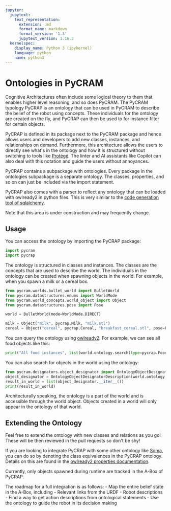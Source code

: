 ```yaml
---
jupyter:
  jupytext:
    text_representation:
      extension: .md
      format_name: markdown
      format_version: '1.3'
      jupytext_version: 1.16.3
  kernelspec:
    display_name: Python 3 (ipykernel)
    language: python
    name: python3
---
```


# Ontologies in PyCRAM

Cognitive Architectures often include some logical theory to them that enables higher level reasoning, and so does 
PyCRAM. The PyCRAM typology PyCRAP is an ontology that can be used in PyCRAM to describe the belief of the robot
using concepts. These individuals for the ontology are created on the fly, and PyCRAP can then be used to for instance 
filter for certain objects.

PyCRAP is defined in its package next to the PyCRAM package and hence allows users and developers to
add new classes, instances, and relationships on demand. 
Furthermore, this architecture allows the users to directly see what's in the ontology and how it is structured without
switching to tools like [Protégé](https://protege.stanford.edu/).
The linter and AI assistants like Copilot can also deal with this notation and guide the users without annoyances.

PyCRAP contains a subpackage with ontologies. 
Every package in the ontologies subpackage is a separate ontology.
The classes, properties, and so on can just be included via the import statement.

PyCRAP also comes with a parser to reflect any ontology that can be loaded with owlready2 in python files.
This is very similar to the [code generation tool of sqlalchemy](https://github.com/agronholm/sqlacodegen).

Note that this area is under construction and may frequently change.

## Usage

You can access the ontology by importing the PyCRAP package:

```python
import pycram
import pycrap
```

The ontology is structured in classes and instances. The classes are the concepts that are used to describe the world.
The individuals in the ontology can be created when spawning objects in the world. 
For example, when you spawn a milk or a cereal box.

```python
from pycram.worlds.bullet_world import BulletWorld
from pycram.datastructures.enums import WorldMode
from pycram.world_concepts.world_object import Object
from pycram.datastructures.pose import Pose

world = BulletWorld(mode=WorldMode.DIRECT)

milk = Object("milk", pycrap.Milk, "milk.stl")
cereal = Object("cereal", pycrap.Cereal, "breakfast_cereal.stl", pose=Pose([1.4, 1, 0.95]))
```

You can query the ontology using [owlready2](https://owlready2.readthedocs.io/en/v0.41/index.html). 
For example, we can see all food objects like this:

```python
print("All food instances", list(world.ontology.search(type=pycrap.Food)))
```

You can also search for objects in the world using the ontology:

```python
from pycram.designators.object_designator import OntologyObjectDesignatorDescription
object_designator = OntologyObjectDesignatorDescription(world.ontology.search(type=pycrap.Food))
result_in_world = list(object_designator.__iter__())
print(result_in_world)
```

Architecturally speaking, the ontology is a part of the world and is accessible through the world object.
Objects created in a world will only appear in the ontology of that world.

## Extending the Ontology

Feel free to extend the ontology with new classes and relations as you go! 
These will be then reviewed in the pull requests so don't be shy!

If you are looking to integrate PyCRAP with some other ontology like [Soma](https://ease-crc.github.io/soma/), you
can do so by denoting the class equivalences in the PyCRAP ontology. 
Details on this are found in the [owlready2 properties documentation](https://owlready2.readthedocs.io/en/v0.41/properties.html#obtaining-indirect-relations-considering-subproperty-transitivity-etc).

Currently, only objects spawned during runtime are tracked in the A-Box of PyCRAP.

The roadmap for a full integration is as follows:
    - Map the entire belief state in the A-Box, including
        - Relevant links from the URDF
        - Robot descriptions
    - Find a way to get action descriptions from ontological statements
    - Use the ontology to guide the robot in its decision making
    

